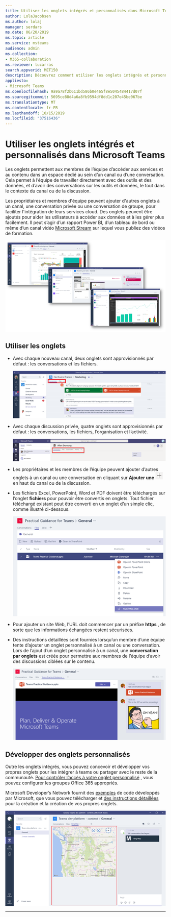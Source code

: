 ```yaml
---
title: Utiliser les onglets intégrés et personnalisés dans Microsoft Teams
author: LolaJacobsen
ms.author: lolaj
manager: serdars
ms.date: 06/20/2019
ms.topic: article
ms.service: msteams
audience: admin
ms.collection:
- M365-collaboration
ms.reviewer: lucarras
search.appverid: MET150
description: Découvrez comment utiliser les onglets intégrés et personnalisés pour inclure des fonctionnalités telles des conversations, des fichiers, des mappages, et plus encore.
appliesto:
- Microsoft Teams
ms.openlocfilehash: 9a9a78f2b611bd586b0e465f8e5045484417d07f
ms.sourcegitcommit: 5695ce88d4a6a8fb9594df8dd1c207e45be067be
ms.translationtype: MT
ms.contentlocale: fr-FR
ms.lasthandoff: 10/15/2019
ms.locfileid: "37516436"
---
```

<a name="use-built-in-and-custom-tabs-in-microsoft-teams"></a>Utiliser les onglets intégrés et personnalisés dans Microsoft Teams
==================================================

Les onglets permettent aux membres de l’équipe d’accéder aux services et au contenu dans un espace dédié au sein d’un canal ou d’une conversation. Cela permet à l’équipe de travailler directement avec des outils et des données, et d’avoir des conversations sur les outils et données, le tout dans le contexte du canal ou de la discussion.

Les propriétaires et membres d'équipe peuvent ajouter d'autres onglets à un canal, une conversation privée ou une conversation de groupe, pour faciliter l'intégration de leurs services cloud. Des onglets peuvent être ajoutés pour aider les utilisateurs à accéder aux données et à les gérer plus facilement. Il peut s’agir d’un rapport Power BI, d’un tableau de bord ou même d’un canal vidéo [Microsoft Stream](https://go.microsoft.com/fwlink/?linkid=855785) sur lequel vous publiez des vidéos de formation.

![Trois captures d'écran de différents contenus dans des onglets.](media/Use_built-in_and_custom_tabs_in_Microsoft_Teams_image4.png)

## <a name="work-with-tabs"></a>Utiliser les onglets

- Avec chaque nouveau canal, deux onglets sont approvisionnés par défaut : les conversations et les fichiers.

    ![Capture d'écran de la section Conversation de l'équipe Marketing.](media/Use_built-in_and_custom_tabs_in_Microsoft_Teams_image1.png)
- Avec chaque discussion privée, quatre onglets sont approvisionnés par défaut : les conversations, les fichiers, l’organisation et l’activité.

    ![Capture d’écran des onglets d’une discussion.](media/Use_built-in_and_custom_tabs_add_tabs_to_a_chat.png)

- Les propriétaires et les membres de l’équipe peuvent ajouter d’autres onglets à un canal ou une conversation en cliquant sur **Ajouter une** ![capture d’écran du bouton Ajouter un onglet avec le signe +.](media/Use_built-in_and_custom_tabs_add_a_tab_button.png) en haut du canal ou de la discussion.

- Les fichiers Excel, PowerPoint, Word et PDF doivent être téléchargés sur l’onglet **fichiers** pour pouvoir être convertis en onglets. Tout fichier téléchargé existant peut être converti en un onglet d’un simple clic, comme illustré ci-dessous.

    ![Capture d'écran de l'onglet Fichiers avec un fichier PowerPoint sélectionné.](media/Use_built-in_and_custom_tabs_in_Microsoft_Teams_image2.png)

- Pour ajouter un site Web, l’URL doit commencer par un préfixe **https** , de sorte que les informations échangées restent sécurisées.

- Des instructions détaillées sont fournies lorsqu’un membre d’une équipe tente d’ajouter un onglet personnalisé à un canal ou une conversation. Lors de l’ajout d’un onglet personnalisé à un canal, une **conversation par onglets** est créée pour permettre aux membres de l’équipe d’avoir des discussions ciblées sur le contenu.

    ![Capture d’écran d’un onglet personnalisé avec une conversation par onglets sur la droite](media/Use_built-in_and_custom_tabs_in_Microsoft_Teams_image3.png)

## <a name="develop-custom-tabs"></a>Développer des onglets personnalisés

Outre les onglets intégrés, vous pouvez concevoir et développer vos propres onglets pour les intégrer à teams ou partager avec le reste de la communauté. [Pour contrôler l’accès à votre onglet personnalisé](https://docs.microsoft.com/en-us/microsoftteams/platform/get-started/design#streamline-access) , vous pouvez configurer les groupes Office 365 appropriés.

Microsoft Developer’s Network fournit des [exemples](https://go.microsoft.com/fwlink/?linkid=855787) de code développés par Microsoft, que vous pouvez télécharger et [des instructions détaillées](https://go.microsoft.com/fwlink/?linkid=855786) pour la création et la création de vos propres onglets.

![Capture d'écran d'un onglet personnalisé d'exemple dans Microsoft Teams.](media/Use_built-in_and_custom_tabs_in_Microsoft_Teams_image5.png)

---

